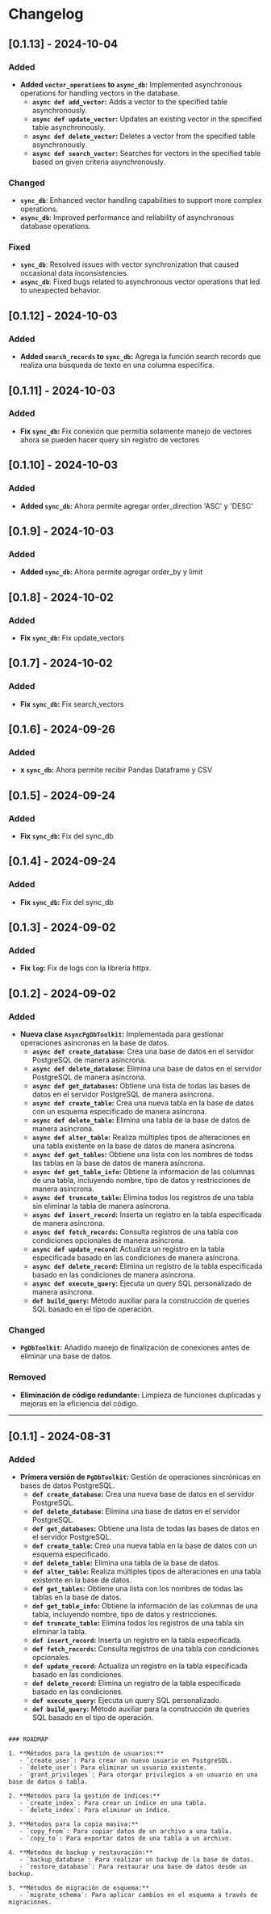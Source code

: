 # Changelog

## [0.1.13] - 2024-10-04

### Added
- **Added `vector_operations` to `async_db`:** Implemented asynchronous operations for handling vectors in the database.
   - **`async def add_vector`:** Adds a vector to the specified table asynchronously.
   - **`async def update_vector`:** Updates an existing vector in the specified table asynchronously.
   - **`async def delete_vector`:** Deletes a vector from the specified table asynchronously.
   - **`async def search_vector`:** Searches for vectors in the specified table based on given criteria asynchronously.

### Changed
- **`sync_db`**: Enhanced vector handling capabilities to support more complex operations.
- **`async_db`**: Improved performance and reliability of asynchronous database operations.

### Fixed
- **`sync_db`**: Resolved issues with vector synchronization that caused occasional data inconsistencies.
- **`async_db`**: Fixed bugs related to asynchronous vector operations that led to unexpected behavior.

## [0.1.12] - 2024-10-03

### Added
- **Added `search_records` to `sync_db`:** Agrega la función search records que realiza una búsqueda de texto en una columna específica.

## [0.1.11] - 2024-10-03

### Added
- **Fix `sync_db`:** Fix conexión que permitia solamente manejo de vectores ahora se pueden hacer query sin registro de vectores

## [0.1.10] - 2024-10-03

### Added
- **Added `sync_db`:** Ahora permite agregar order_direction 'ASC' y 'DESC'

## [0.1.9] - 2024-10-03

### Added
- **Added `sync_db`:** Ahora permite agregar order_by y limit 

## [0.1.8] - 2024-10-02

### Added
- **Fix `sync_db`:** Fix update_vectors

## [0.1.7] - 2024-10-02

### Added
- **Fix `sync_db`:** Fix search_vectors

## [0.1.6] - 2024-09-26

### Added
- **x `sync_db`:** Ahora permite recibir Pandas Dataframe y CSV

## [0.1.5] - 2024-09-24

### Added
- **Fix `sync_db`:** Fix del sync_db

## [0.1.4] - 2024-09-24

### Added
- **Fix `sync_db`:** Fix del sync_db

## [0.1.3] - 2024-09-02

### Added
- **Fix `log`:** Fix de logs con la librería httpx.

## [0.1.2] - 2024-09-02

### Added
- **Nueva clase `AsyncPgDbToolkit`:** Implementada para gestionar operaciones asíncronas en la base de datos.
  - **`async def create_database`:** Crea una base de datos en el servidor PostgreSQL de manera asíncrona.
  - **`async def delete_database`:** Elimina una base de datos en el servidor PostgreSQL de manera asíncrona.
  - **`async def get_databases`:** Obtiene una lista de todas las bases de datos en el servidor PostgreSQL de manera asíncrona.
  - **`async def create_table`:** Crea una nueva tabla en la base de datos con un esquema especificado de manera asíncrona.
  - **`async def delete_table`:** Elimina una tabla de la base de datos de manera asíncrona.
  - **`async def alter_table`:** Realiza múltiples tipos de alteraciones en una tabla existente en la base de datos de manera asíncrona.
  - **`async def get_tables`:** Obtiene una lista con los nombres de todas las tablas en la base de datos de manera asíncrona.
  - **`async def get_table_info`:** Obtiene la información de las columnas de una tabla, incluyendo nombre, tipo de datos y restricciones de manera asíncrona.
  - **`async def truncate_table`:** Elimina todos los registros de una tabla sin eliminar la tabla de manera asíncrona.
  - **`async def insert_record`:** Inserta un registro en la tabla especificada de manera asíncrona.
  - **`async def fetch_records`:** Consulta registros de una tabla con condiciones opcionales de manera asíncrona.
  - **`async def update_record`:** Actualiza un registro en la tabla especificada basado en las condiciones de manera asíncrona.
  - **`async def delete_record`:** Elimina un registro de la tabla especificada basado en las condiciones de manera asíncrona.
  - **`async def execute_query`:** Ejecuta un query SQL personalizado de manera asíncrona.
  - **`def build_query`:** Método auxiliar para la construcción de queries SQL basado en el tipo de operación.

### Changed
- **`PgDbToolkit`**: Añadido manejo de finalización de conexiones antes de eliminar una base de datos.

### Removed
- **Eliminación de código redundante:** Limpieza de funciones duplicadas y mejoras en la eficiencia del código.

---

## [0.1.1] - 2024-08-31

### Added
- **Primera versión de `PgDbToolkit`:** Gestión de operaciones sincrónicas en bases de datos PostgreSQL.
  - **`def create_database`:** Crea una nueva base de datos en el servidor PostgreSQL.
  - **`def delete_database`:** Elimina una base de datos en el servidor PostgreSQL.
  - **`def get_databases`:** Obtiene una lista de todas las bases de datos en el servidor PostgreSQL.
  - **`def create_table`:** Crea una nueva tabla en la base de datos con un esquema especificado.
  - **`def delete_table`:** Elimina una tabla de la base de datos.
  - **`def alter_table`:** Realiza múltiples tipos de alteraciones en una tabla existente en la base de datos.
  - **`def get_tables`:** Obtiene una lista con los nombres de todas las tablas en la base de datos.
  - **`def get_table_info`:** Obtiene la información de las columnas de una tabla, incluyendo nombre, tipo de datos y restricciones.
  - **`def truncate_table`:** Elimina todos los registros de una tabla sin eliminar la tabla.
  - **`def insert_record`:** Inserta un registro en la tabla especificada.
  - **`def fetch_records`:** Consulta registros de una tabla con condiciones opcionales.
  - **`def update_record`:** Actualiza un registro en la tabla especificada basado en las condiciones.
  - **`def delete_record`:** Elimina un registro de la tabla especificada basado en las condiciones.
  - **`def execute_query`:** Ejecuta un query SQL personalizado.
  - **`def build_query`:** Método auxiliar para la construcción de queries SQL basado en el tipo de operación.
```

### ROADMAP

1. **Métodos para la gestión de usuarios:**
   - `create_user`: Para crear un nuevo usuario en PostgreSQL.
   - `delete_user`: Para eliminar un usuario existente.
   - `grant_privileges`: Para otorgar privilegios a un usuario en una base de datos o tabla.

2. **Métodos para la gestión de índices:**
   - `create_index`: Para crear un índice en una tabla.
   - `delete_index`: Para eliminar un índice.

3. **Métodos para la copia masiva:**
   - `copy_from`: Para copiar datos de un archivo a una tabla.
   - `copy_to`: Para exportar datos de una tabla a un archivo.

4. **Métodos de backup y restauración:**
   - `backup_database`: Para realizar un backup de la base de datos.
   - `restore_database`: Para restaurar una base de datos desde un backup.

5. **Métodos de migración de esquema:**
   - `migrate_schema`: Para aplicar cambios en el esquema a través de migraciones.

